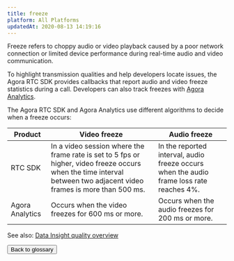 ```yaml
---
title: freeze
platform: All Platforms
updatedAt: 2020-08-13 14:19:16
---
```

Freeze refers to choppy audio or video playback caused by a poor network connection or limited device performance during real-time audio and video communication.

To highlight transmission qualities and help developers locate issues, the Agora RTC SDK provides callbacks that report audio and video freeze statistics during a call. Developers can also track freezes with [Agora Analytics](./terms#agora-analytics).

The Agora RTC SDK and Agora Analytics use different algorithms to decide when a freeze occurs:

| Product | Video freeze | Audio freeze |
| ---------------- | ---------------- | ---------------- |
| RTC SDK      | In a video session where the frame rate is set to 5 fps or higher, video freeze occurs when the time interval between two adjacent video frames is more than 500 ms.      | In the reported interval, audio freeze occurs when the audio frame loss rate reaches 4%.      |
| Agora Analytics   | Occurs when the video freezes for 600 ms or more. | Occurs when the audio freezes for 200 ms or more. |

<div class="alert info">See also: <a href="https://docs.agora.io/en/Agora%20Platform/aa_data_insight?platform=All%20Platforms#quality">Data Insight quality overview</a>
</div>

<a href="./terms"><button>Back to glossary</button></a>